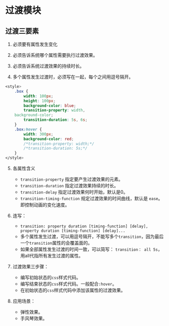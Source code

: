 # 过渡模块

## 过渡三要素

1. 必须要有属性发生变化

2. 必须告诉系统哪个属性需要执行过渡效果。

3. 必须告诉系统过渡效果的持续时长。

4. 多个属性发生过渡时，必须写在一起，每个之间用逗号隔开。
```css
<style>
    .box {
        width: 100px;
        height: 100px;
        background-color: blue;
        transition-property: width,
    background-color;
        transition-duration: 5s, 6s;
    }
    .box:hover {
        width: 300px;
        background-color: red;
        /*transition-property: width;*/
        /*transition-duration: 5s;*/
    }
</style>
```
5. 各属性含义
    - `transition-property` 指定要产生过渡效果的元素。
    - `transition-duration` 指定过渡效果持续的时长。
    - `transition-delay` 指定过渡效果何时开始，默认是0。
    - `transition-timing-function` 规定过渡效果的时间曲线，默认是 `ease`。即控制动画的变化速度。

6. 连写：
    - `transition: property duration [timing-function] [delay], property duration [timing-function] [delay]...`
    - 多个属性发生过渡，可以用逗号隔开，不能写多个`transition`，因为最后一个`transition`属性的会覆盖面的。
    - 如果全部属性发生过渡的时间一致，可以简写： `transition： all 5s`，用all代指所有发生过渡的属性。
    
7. 过渡效果三步骤：
    - 编写初始状态的`css`样式代码。
    - 编写结束状态的`css`样式代码。一般配合`:hover`。
    - 在初始状态的`css`样式代码中添加该属性的过渡效果。

8. 应用场景：
    - 弹性效果。
    - 手风琴效果。


